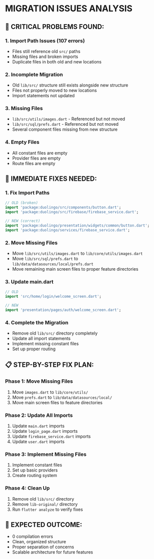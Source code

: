 # MIGRATION ISSUES ANALYSIS

## 🚨 CRITICAL PROBLEMS FOUND:

### 1. **Import Path Issues (107 errors)**
- Files still reference old `src/` paths
- Missing files and broken imports
- Duplicate files in both old and new locations

### 2. **Incomplete Migration**
- Old `lib/src/` structure still exists alongside new structure
- Files not properly moved to new locations
- Import statements not updated

### 3. **Missing Files**
- `lib/src/utils/images.dart` - Referenced but not moved
- `lib/src/sql/prefs.dart` - Referenced but not moved
- Several component files missing from new structure

### 4. **Empty Files**
- All constant files are empty
- Provider files are empty
- Route files are empty

## 🔧 IMMEDIATE FIXES NEEDED:

### 1. **Fix Import Paths**
```dart
// OLD (broken)
import 'package:duolingo/src/components/button.dart';
import 'package:duolingo/src/firebase/firebase_service.dart';

// NEW (correct)
import 'package:duolingo/presentation/widgets/common/button.dart';
import 'package:duolingo/services/firebase_service.dart';
```

### 2. **Move Missing Files**
- Move `lib/src/utils/images.dart` to `lib/core/utils/images.dart`
- Move `lib/src/sql/prefs.dart` to `lib/data/datasources/local/prefs.dart`
- Move remaining main screen files to proper feature directories

### 3. **Update main.dart**
```dart
// OLD
import 'src/home/login/welcome_screen.dart';

// NEW
import 'presentation/pages/auth/welcome_screen.dart';
```

### 4. **Complete the Migration**
- Remove old `lib/src/` directory completely
- Update all import statements
- Implement missing constant files
- Set up proper routing

## 📋 STEP-BY-STEP FIX PLAN:

### Phase 1: Move Missing Files
1. Move `images.dart` to `lib/core/utils/`
2. Move `prefs.dart` to `lib/data/datasources/local/`
3. Move main screen files to feature directories

### Phase 2: Update All Imports
1. Update `main.dart` imports
2. Update `login_page.dart` imports
3. Update `firebase_service.dart` imports
4. Update `user.dart` imports

### Phase 3: Implement Missing Files
1. Implement constant files
2. Set up basic providers
3. Create routing system

### Phase 4: Clean Up
1. Remove old `lib/src/` directory
2. Remove `lib-original/` directory
3. Run `flutter analyze` to verify fixes

## 🎯 EXPECTED OUTCOME:
- 0 compilation errors
- Clean, organized structure
- Proper separation of concerns
- Scalable architecture for future features 
